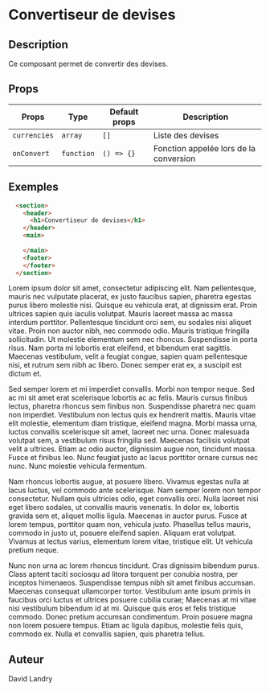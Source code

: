 # Convertiseur de devises

## Description

Ce composant permet de convertir des devises.

## Props

| Props | Type | Default props | Description |
| ----- | ---- | ------------- | ----------- |
| `currencies` | `array` | `[]` | Liste des devises |
| `onConvert` | `function` | `() => {}` | Fonction appelée lors de la conversion |

## Exemples

```html
  <section>
    <header>
      <h1>Convertiseur de devises</h1>
    </header>
    <main>
    
    </main>
    <footer>
    </footer>
  </section>
```

Lorem ipsum dolor sit amet, consectetur adipiscing elit. Nam pellentesque, mauris nec vulputate placerat, ex justo faucibus sapien, pharetra egestas purus libero molestie nisi. Quisque eu vehicula erat, at dignissim erat. Proin ultrices sapien quis iaculis volutpat. Mauris laoreet massa ac massa interdum porttitor. Pellentesque tincidunt orci sem, eu sodales nisi aliquet vitae. Proin non auctor nibh, nec commodo odio. Mauris tristique fringilla sollicitudin. Ut molestie elementum sem nec rhoncus. Suspendisse in porta risus. Nam porta mi lobortis erat eleifend, et bibendum erat sagittis. Maecenas vestibulum, velit a feugiat congue, sapien quam pellentesque nisi, et rutrum sem nibh ac libero. Donec semper erat ex, a suscipit est dictum et.

Sed semper lorem et mi imperdiet convallis. Morbi non tempor neque. Sed ac mi sit amet erat scelerisque lobortis ac ac felis. Mauris cursus finibus lectus, pharetra rhoncus sem finibus non. Suspendisse pharetra nec quam non imperdiet. Vestibulum non lectus quis ex hendrerit mattis. Mauris vitae elit molestie, elementum diam tristique, eleifend magna. Morbi massa urna, luctus convallis scelerisque sit amet, laoreet nec urna. Donec malesuada volutpat sem, a vestibulum risus fringilla sed. Maecenas facilisis volutpat velit a ultrices. Etiam ac odio auctor, dignissim augue non, tincidunt massa. Fusce et finibus leo. Nunc feugiat justo ac lacus porttitor ornare cursus nec nunc. Nunc molestie vehicula fermentum.

Nam rhoncus lobortis augue, at posuere libero. Vivamus egestas nulla at lacus luctus, vel commodo ante scelerisque. Nam semper lorem non tempor consectetur. Nullam quis ultricies odio, eget convallis orci. Nulla laoreet nisi eget libero sodales, ut convallis mauris venenatis. In dolor ex, lobortis gravida sem et, aliquet mollis ligula. Maecenas in auctor purus. Fusce at lorem tempus, porttitor quam non, vehicula justo. Phasellus tellus mauris, commodo in justo ut, posuere eleifend sapien. Aliquam erat volutpat. Vivamus at lectus varius, elementum lorem vitae, tristique elit. Ut vehicula pretium neque.

Nunc non urna ac lorem rhoncus tincidunt. Cras dignissim bibendum purus. Class aptent taciti sociosqu ad litora torquent per conubia nostra, per inceptos himenaeos. Suspendisse tempus nibh sit amet finibus accumsan. Maecenas consequat ullamcorper tortor. Vestibulum ante ipsum primis in faucibus orci luctus et ultrices posuere cubilia curae; Maecenas at mi vitae nisi vestibulum bibendum id at mi. Quisque quis eros et felis tristique commodo. Donec pretium accumsan condimentum. Proin posuere magna non lorem posuere tempus. Etiam ac ligula dapibus, molestie felis quis, commodo ex. Nulla et convallis sapien, quis pharetra tellus.

## Auteur

David Landry
